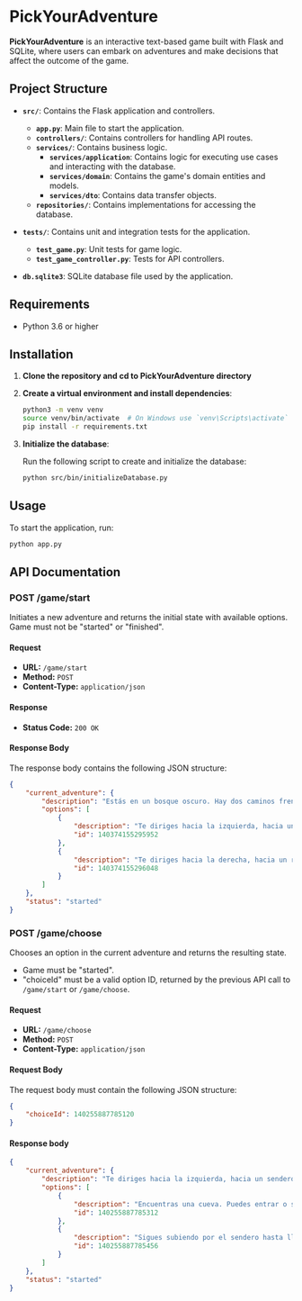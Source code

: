 # PickYourAdventure

**PickYourAdventure** is an interactive text-based game built with Flask and SQLite, where users can embark on adventures and make decisions that affect the outcome of the game.

## Project Structure

- **`src/`**: Contains the Flask application and controllers.
  - **`app.py`**: Main file to start the application.
  - **`controllers/`**: Contains controllers for handling API routes.
  - **`services/`**: Contains business logic.
    - **`services/application`**: Contains logic for executing use cases and interacting with the database.
    - **`services/domain`**: Contains the game's domain entities and models.
    - **`services/dto`**: Contains data transfer objects.
  - **`repositories/`**: Contains implementations for accessing the database.

- **`tests/`**: Contains unit and integration tests for the application.
  - **`test_game.py`**: Unit tests for game logic.
  - **`test_game_controller.py`**: Tests for API controllers.

- **`db.sqlite3`**: SQLite database file used by the application.

## Requirements

- Python 3.6 or higher

## Installation

1. **Clone the repository and cd to PickYourAdventure directory**

2. **Create a virtual environment and install dependencies**:

    ```bash
    python3 -m venv venv
    source venv/bin/activate  # On Windows use `venv\Scripts\activate`
    pip install -r requirements.txt
    ```

3. **Initialize the database**:

    Run the following script to create and initialize the database:

    ```bash
    python src/bin/initializeDatabase.py
    ```

## Usage

To start the application, run:

```bash
python app.py
```

## API Documentation

### POST /game/start

Initiates a new adventure and returns the initial state with available options. 
Game must not be "started" or "finished".

#### Request

- **URL:** `/game/start`
- **Method:** `POST`
- **Content-Type:** `application/json`

#### Response

- **Status Code:** `200 OK`

#### Response Body

The response body contains the following JSON structure:

```json
{
    "current_adventure": {
        "description": "Estás en un bosque oscuro. Hay dos caminos frente a ti.",
        "options": [
            {
                "description": "Te diriges hacia la izquierda, hacia un sendero rocoso.",
                "id": 140374155295952
            },
            {
                "description": "Te diriges hacia la derecha, hacia un río con aguas tranquilas.",
                "id": 140374155296048
            }
        ]
    },
    "status": "started"
}
```

### POST /game/choose

Chooses an option in the current adventure and returns the resulting state.
- Game must be "started".
- "choiceId" must be a valid option ID, returned by the previous API call to `/game/start` or `/game/choose`.



#### Request

- **URL:** `/game/choose`
- **Method:** `POST`
- **Content-Type:** `application/json`

#### Request Body

The request body must contain the following JSON structure:

```json
{
    "choiceId": 140255887785120
}
```

#### Response body
```json
{
    "current_adventure": {
        "description": "Te diriges hacia la izquierda, hacia un sendero rocoso.",
        "options": [
            {
                "description": "Encuentras una cueva. Puedes entrar o seguir adelante.",
                "id": 140255887785312
            },
            {
                "description": "Sigues subiendo por el sendero hasta llegar a la cima de una colina.",
                "id": 140255887785456
            }
        ]
    },
    "status": "started"
}
```
